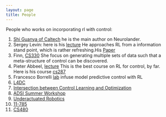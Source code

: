 ```yaml
---
layout: page
title: People
---
```

People who works on incorporating rl with control:
1. [Shi Guanya of Caltech](http://gshi.me/) he is the main author on Neurolander.
2. Sergey Levin: here is his [lecture](http://rail.eecs.berkeley.edu/deeprlcourse/) He approaches RL from a information stand point, which is rather refreshing.His [Paper](https://arxiv.org/pdf/1805.00909.pdf)
3. Finn, [CS330](https://www.youtube.com/playlist?list=PLoROMvodv4rMC6zfYmnD7UG3LVvwaITY5) She focus on generating multiple sets of data such that a meta-structure of control can be discovered.
4. Pieter Abbeel, [lecture](https://www.youtube.com/playlist?list=PLwRJQ4m4UJjNBPJdt8WamRAt4XKc639wF) This is the best course on RL for control, by far. Here is his course [cs287](https://people.eecs.berkeley.edu/~pabbeel/cs287-fa19/)
5. Francesco Borrelli [lab](http://www.mpc.berkeley.edu/home) infuse model predictive control with RL
6. [L4DC](https://www.youtube.com/playlist?list=PLYx2nCJDi_QFrGOmIM0ale8T_1Fqu8OIF)
7. [Intersection between Control Learning and Optimization](https://www.youtube.com/playlist?list=PLYx2nCJDi_QFrGOmIM0ale8T_1Fqu8OIF)
8. [ADSI Summer Workshop](https://www.youtube.com/playlist?list=PLTPQEx-31JXjg12xEI-9FctFLqrD4qMNY)
9. [Underactuated Robotics](http://underactuated.csail.mit.edu/Spring2020/)
10. [11-785](https://deeplearning.cs.cmu.edu/F20/index.html)
11. [CS480](https://cs.uwaterloo.ca/~ppoupart/teaching/cs480-spring19/index.html)
